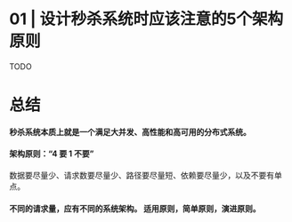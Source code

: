 # 01 | 设计秒杀系统时应该注意的5个架构原则


TODO

# 总结

#### 秒杀系统本质上就是一个满足大并发、高性能和高可用的分布式系统。 

#### 架构原则：“4 要 1 不要”

数据要尽量少、请求数要尽量少、路径要尽量短、依赖要尽量少，以及不要有单点。


#### 不同的请求量，应有不同的系统架构。 适用原则，简单原则，演进原则。
